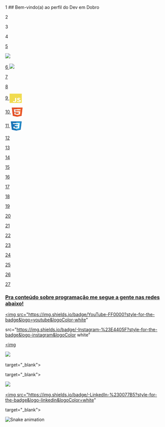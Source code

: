 1 ## Bem-vindo(a) ao perfil do Dev em Dobro

2

3

4

<div>

<a href="https://github.com/cadudevemdobro">

5

<img height="180em" src="https://github-readme-stats.vercel.app/api?username=cadudevendobro&show_icons=true&theme=tokyonight&include_all_commits=true&count_private=true" />

6 <img height="180em" src="https://github-readme-stats.vercel.app/api/top-langs/?username=cadudevemdobro&layout=compact&langs_count=6&theme-tokyonight"/>

7 </div>

<div style="display: inline_block">


8

9 <img align="center" alt="Js" height="30" width="40" src="https://raw.githubusercontent.com/devicons/devicon/master/icons/javascript/javascript-plain.svg">

10 <img align="center" alt="HTML" height="30" width="40" src="https://raw.githubusercontent.com/devicons/devicon/master/icons/html5/html5-original.svg">

11 <img align="center" alt="CSS" height="30" width="40" src="https://raw.githubusercontent.com/devicons/devicon/master/icons/css3/css3-original.svg">

12 </div>

13

14

15

16

17

18

19

20

21

22

23

24

25

26

27




### Pra conteúdo sobre programação me segue a gente nas redes abaixo!

<div>

<a href="https://www.youtube.com/devemdobro" target="_blank"><img src="https://img.shields.io/badge/YouTube-FF0000?style-for-the-badge&logo=youtube&logoColor-white"

src="https://img.shields.io/badge/-Instagram-%23E4405F?style-for-the-badge&logo-instagram&logoColor white"

<a href="https://instagram.com/devemdobro" target="_blank"><img

<a href="https://discord.gg/5DVhGKVf4h" target="_blank"><img src="https://img.shields.io/badge/Discord-7289DA?style-for-the-badge&logo-discord&logoColor-white" target="_blank">

</a>

target="_blank"></a>

target="_blank"></a>

<a href="mailto:gemeos@devemdobro.com"><img src="https://img.shields.io/badge/-Gmail-%23333?style-for-the-badge&logo-gmail&logoColor white" target="_blank"></a>

<a href="https://www.linkedin.com/in/ricardohdias" target="_blank"><img src="https://img.shields.io/badge/-LinkedIn-%230077B5?style-for-the-badge&logo-linkedin&logoColor=white"

target="_blank"></a>

![Snake animation](https://github.com/devendobro/devendobro/blob/output/github-contribution-grid-snake.svg)
